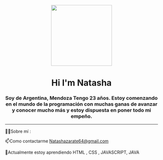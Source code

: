 <div id="header" align="center">
<img src="https://media.giphy.com/media/p1LuSFHnACBk09NOCG/giphy.gif" width="200"/>
    <h1 align="center">Hi  I'm Natasha</h1>
     <h3>Soy de Argentina, Mendoza Tengo 23 años.
        Estoy comenzando en el mundo de la programación con muchas ganas de avanzar y conocer mucho más
        y estoy dispuesta en poner todo mi empeño.
     </h3>
</div>



---
👨‍💻Sobre mí :

📫Como contactarme Natashazarate64@gmail.com

🌱Actualmente estoy aprendiendo HTML , CSS , JAVASCRIPT, JAVA
